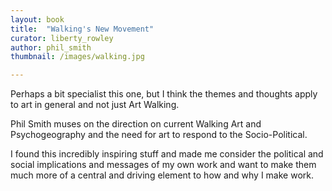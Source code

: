 ```yaml
---
layout: book
title:  "Walking's New Movement"
curator: liberty_rowley
author: phil_smith
thumbnail: /images/walking.jpg

---
```

Perhaps a bit specialist this one, but I think the themes and thoughts apply to art in general and not just Art Walking.

Phil Smith muses on the direction on current Walking Art and Psychogeography and the need for art to respond to the Socio-Political.

I found this incredibly inspiring stuff and made me consider the political and social implications and messages of my own work and want to make them much more of a central and driving element to how and why I make work.
